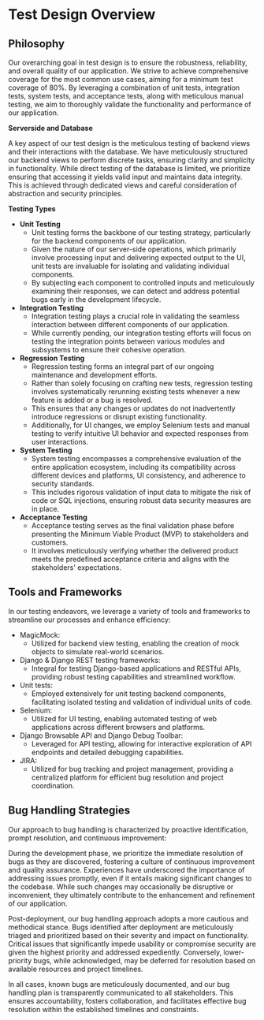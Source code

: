 # Test Design Overview

## Philosophy

Our overarching goal in test design is to ensure the robustness, reliability, and overall quality of our application. 
We strive to achieve comprehensive coverage for the most common use cases, aiming for a minimum test coverage of 80%. 
By leveraging a combination of unit tests, integration tests, system tests, and acceptance tests, along with meticulous manual testing, we aim to thoroughly validate the functionality and performance of our application.

**Serverside and Database**

A key aspect of our test design is the meticulous testing of backend views and their interactions with the database. 
We have meticulously structured our backend views to perform discrete tasks, ensuring clarity and simplicity in functionality. 
While direct testing of the database is limited, we prioritize ensuring that accessing it yields valid input and maintains data integrity. 
This is achieved through dedicated views and careful consideration of abstraction and security principles.

**Testing Types**

- **Unit Testing**
  - Unit testing forms the backbone of our testing strategy, particularly for the backend components of our application. 
  - Given the nature of our server-side operations, which primarily involve processing input and delivering expected output to the UI, unit tests are invaluable for isolating and validating individual components. 
  - By subjecting each component to controlled inputs and meticulously examining their responses, we can detect and address potential bugs early in the development lifecycle.
- **Integration Testing**
  - Integration testing plays a crucial role in validating the seamless interaction between different components of our application. 
  - While currently pending, our integration testing efforts will focus on testing the integration points between various modules and subsystems to ensure their cohesive operation.
- **Regression Testing**
  - Regression testing forms an integral part of our ongoing maintenance and development efforts. 
  - Rather than solely focusing on crafting new tests, regression testing involves systematically rerunning existing tests whenever a new feature is added or a bug is resolved. 
  - This ensures that any changes or updates do not inadvertently introduce regressions or disrupt existing functionality. 
  - Additionally, for UI changes, we employ Selenium tests and manual testing to verify intuitive UI behavior and expected responses from user interactions.
- **System Testing**
  - System testing encompasses a comprehensive evaluation of the entire application ecosystem, including its compatibility across different devices and platforms, UI consistency, and adherence to security standards. 
  - This includes rigorous validation of input data to mitigate the risk of code or SQL injections, ensuring robust data security measures are in place.
- **Acceptance Testing**
  - Acceptance testing serves as the final validation phase before presenting the Minimum Viable Product (MVP) to stakeholders and customers. 
  - It involves meticulously verifying whether the delivered product meets the predefined acceptance criteria and aligns with the stakeholders' expectations.

## Tools and Frameworks

In our testing endeavors, we leverage a variety of tools and frameworks to streamline our processes and enhance efficiency:

- MagicMock: 
  - Utilized for backend view testing, enabling the creation of mock objects to simulate real-world scenarios.
- Django & Django REST testing frameworks: 
  - Integral for testing Django-based applications and RESTful APIs, providing robust testing capabilities and streamlined workflow.
- Unit tests: 
  - Employed extensively for unit testing backend components, facilitating isolated testing and validation of individual units of code.
- Selenium: 
  - Utilized for UI testing, enabling automated testing of web applications across different browsers and platforms.
- Django Browsable API and Django Debug Toolbar:
  - Leveraged for API testing, allowing for interactive exploration of API endpoints and detailed debugging capabilities.
- JIRA: 
  - Utilized for bug tracking and project management, providing a centralized platform for efficient bug resolution and project coordination.

## Bug Handling Strategies

Our approach to bug handling is characterized by proactive identification, prompt resolution, and continuous improvement:

During the development phase, we prioritize the immediate resolution of bugs as they are discovered, fostering a culture of continuous improvement and quality assurance. 
Experiences have underscored the importance of addressing issues promptly, even if it entails making significant changes to the codebase. 
While such changes may occasionally be disruptive or inconvenient, they ultimately contribute to the enhancement and refinement of our application.

Post-deployment, our bug handling approach adopts a more cautious and methodical stance. 
Bugs identified after deployment are meticulously triaged and prioritized based on their severity and impact on functionality. 
Critical issues that significantly impede usability or compromise security are given the highest priority and addressed expediently. 
Conversely, lower-priority bugs, while acknowledged, may be deferred for resolution based on available resources and project timelines.

In all cases, known bugs are meticulously documented, and our bug handling plan is transparently communicated to all stakeholders. 
This ensures accountability, fosters collaboration, and facilitates effective bug resolution within the established timelines and constraints.
